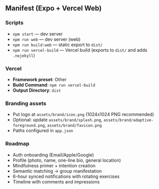 ## Manifest (Expo + Vercel Web)

### Scripts
- `npm start` — dev server
- `npm run web` — dev server (web)
- `npm run build:web` — static export to `dist/`
- `npm run vercel-build` — Vercel build (exports to `dist/` and adds `.nojekyll`)

### Vercel
- **Framework preset**: Other
- **Build Command**: `npm run vercel-build`
- **Output Directory**: `dist`

### Branding assets
- Put logo at `assets/brand/icon.png` (1024x1024 PNG recommended)
- Optional: update `assets/brand/splash.png`, `assets/brand/adaptive-foreground.png`, `assets/brand/favicon.png`
- Paths configured in `app.json`

### Roadmap
- Auth onboarding (Email/Apple/Google)
- Profile (photo, name, one-line bio, general location)
- Mindfulness primer + intention creation
- Semantic matching → group manifestation
- 6-hour synced notifications with rotating exercises
- Timeline with comments and impressions

